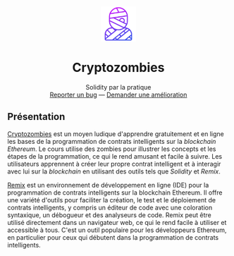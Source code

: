 <!-- LOGO -->
<br />
<div align="center">
  <a href="https://github.com/sqqyqqh/intro-blockchain/00-practice">
    <img src="00-logo.png" alt="Logo" width="80" height="80">
  </a>

<h1 align="center">Cryptozombies</h1>

  <p align="center">
    Solidity par la pratique
    <br />
    <a href="https://github.com/sqqyqqh/intro-blockchain/issues">Reporter un bug</a>
    —
    <a href="https://github.com/sqqyqqh/intro-blockchain/issues">Demander une amélioration</a>
  </p>
</div>


## Présentation
[Cryptozombies](https://cryptozombies.io/) est un moyen ludique d'apprendre gratuitement et en ligne les bases de la programmation de contrats intelligents sur la _blockchain_ _Ethereum_. Le cours utilise des zombies pour illustrer les concepts et les étapes de la programmation, ce qui le rend amusant et facile à suivre. Les utilisateurs apprennent à créer leur propre contrat intelligent et à interagir avec lui sur la _blockchain_ en utilisant des outils tels que _Solidity_ et _Remix_.

[Remix](https://remix.ethereum.org/) est un environnement de développement en ligne (IDE) pour la programmation de contrats intelligents sur la blockchain Ethereum. Il offre une variété d'outils pour faciliter la création, le test et le déploiement de contrats intelligents, y compris un éditeur de code avec une coloration syntaxique, un débogueur et des analyseurs de code. Remix peut être utilisé directement dans un navigateur web, ce qui le rend facile à utiliser et accessible à tous. C'est un outil populaire pour les développeurs Ethereum, en particulier pour ceux qui débutent dans la programmation de contrats intelligents.